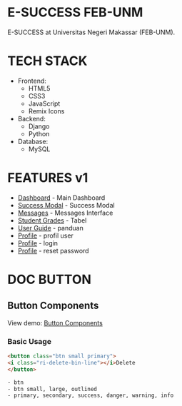 # E-SUCCESS FEB-UNM

E-SUCCESS at Universitas Negeri Makassar (FEB-UNM).

# TECH STACK
- Frontend:
  - HTML5
  - CSS3
  - JavaScript
  - Remix Icons
- Backend:
  - Django
  - Python
- Database:
  - MySQL

# FEATURES v1

- [Dashboard](https://e-success.vercel.app/dashboard.html) - Main Dashboard
- [Success Modal](https://e-success.vercel.app/modal.html) - Success Modal
- [Messages](https://e-success.vercel.app/messages.html) - Messages Interface
- [Student Grades](https://e-success.vercel.app/nilai-mahasiswa.html) - Tabel
- [User Guide](https://e-success.vercel.app/panduan.html) - panduan
- [Profile](https://e-success.vercel.app/profil.html) - profil user
- [Profile](https://e-success.vercel.app/login.html) - login
- [Profile](https://e-success.vercel.app/forgot.html) - reset password

# DOC BUTTON 

## Button Components
View demo: [Button Components](https://e-success.vercel.app/button.html)

### Basic Usage
```html
<button class="btn small primary">
<i class="ri-delete-bin-line"></i>Delete
</button>

- btn
- btn small, large, outlined
- primary, secondary, success, danger, warning, info

